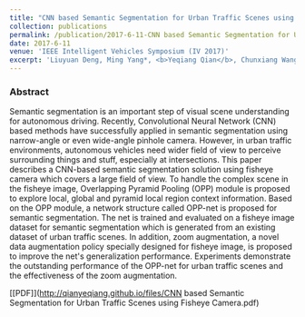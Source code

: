 ```yaml
---
title: "CNN based Semantic Segmentation for Urban Traffic Scenes using Fisheye Camera"
collection: publications
permalink: /publication/2017-6-11-CNN based Semantic Segmentation for Urban Traffic Scenes using Fisheye Camera
date: 2017-6-11
venue: 'IEEE Intelligent Vehicles Symposium (IV 2017)'
excerpt: 'Liuyuan Deng, Ming Yang*, <b>Yeqiang Qian</b>, Chunxiang Wang, and Bing Wang. <i>IEEE Intelligent Vehicles Symposium</i>. <b>IV 2017</b>.'
---
```


### Abstract
Semantic segmentation is an important step of visual scene understanding for autonomous driving. Recently, Convolutional Neural Network (CNN) based methods have successfully applied in semantic segmentation using narrow-angle or even wide-angle pinhole camera. However, in urban traffic environments, autonomous vehicles need wider field of view to perceive surrounding things and stuff, especially at intersections. This paper describes a CNN-based semantic segmentation solution using fisheye camera which covers a large field of view. To handle the complex scene in the fisheye image, Overlapping Pyramid Pooling (OPP) module is proposed to explore local, global and pyramid local region context information. Based on the OPP module, a network structure called OPP-net is proposed for semantic segmentation. The net is trained and evaluated on a fisheye image dataset for semantic segmentation which is generated from an existing dataset of urban traffic scenes. In addition, zoom augmentation, a novel data augmentation policy specially designed for fisheye image, is proposed to improve the net's generalization performance. Experiments demonstrate the outstanding performance of the OPP-net for urban traffic scenes and the effectiveness of the zoom augmentation.

[[PDF]](http://qianyeqiang.github.io/files/CNN based Semantic Segmentation for Urban Traffic Scenes using Fisheye Camera.pdf)

